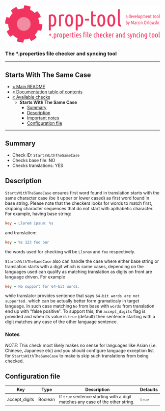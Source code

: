 ![prop-tool logo](../../artwork/prop-tool-logo.png)

### The *.properties file checker and syncing tool ###

---

## Starts With The Same Case ##

* [« Main README](../../README.md)
* [« Documentation table of contents](../README.md)
* [« Available checks](README.md)
  * **Starts With The Same Case**
    * [Summary](#summary)
    * [Description](#description)
    * [Important notes](#notes)
    * [Configuration file](#configuration-file)

---

## Summary ##

* Check ID: `StartsWithTheSameCase`
* Checks base file: NO
* Checks translations: YES

## Description ##

`StartsWithTheSameCase` ensures first word found in translation starts with the same character case (be it upper or lower cased) as
first word found in base string. Please note that the checkers looks for words to match first, skipping character sequences that do
not start with aplhabetic character. For example, having base string:

```ini
key = Llorem ipsum: %s
```

and translation:

```ini
key = %s 123 foo bar
```

the words used for checking will be `Llorem` and `foo` respectively.

`StartsWithTheSameCase` also can handle the case where either base string or translation starts with a digit which is some
cases, depending on the languages used can qualify as matching translation as digits on front are language driven. For
example

```ini
key = No support for 64-bit words.
```

while translator provides sentence that says `64-bit words are not supported.` which can be actually better form gramaticaly 
in target language. In such case matching `No` from base with `words` from translation end up with "false positive". To support
this, the `accept_digits` flag is provided and when its value is `true` (default) then sentence starting with a digit matches
any case of the other language sentence.

### Notes ###

*NOTE:* This check most likely makes no sense for languages like Asian (i.e. Chinese, Japanese etc) and you should configure
language exception list for `StartsWithTheSameCase` to make is skip such translations from being checked.

## Configuration file ##

| Key      | Type      | Description | Defaults |
|----------|-----------|-------------|----------|
| accept_digits | Boolean | If `true` sentence starting with a digit matches any case of the other string. | `true` |
